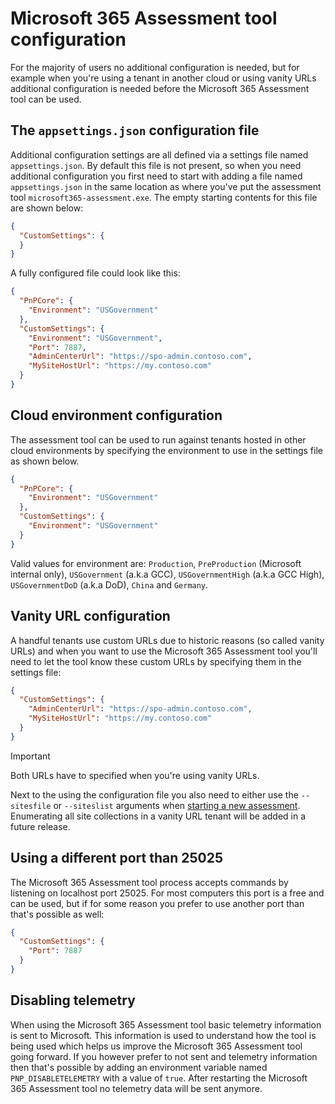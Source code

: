 # Microsoft 365 Assessment tool configuration

For the majority of users no additional configuration is needed, but for example when you're using a tenant in another cloud or using vanity URLs additional configuration is needed before the Microsoft 365 Assessment tool can be used.

## The `appsettings.json` configuration file

Additional configuration settings are all defined via a settings file named `appsettings.json`. By default this file is not present, so when you need additional configuration you first need to start with adding a file named `appsettings.json` in the same location as where you've put the assessment tool `microsoft365-assessment.exe`. The empty starting contents for this file are shown below:

```json
{
  "CustomSettings": {
  }
}
```

A fully configured file could look like this:

```json
{
  "PnPCore": {
    "Environment": "USGovernment"
  },
  "CustomSettings": {
    "Environment": "USGovernment",    
    "Port": 7887,
    "AdminCenterUrl": "https://spo-admin.contoso.com",
    "MySiteHostUrl": "https://my.contoso.com"
  }
}
```

## Cloud environment configuration

The assessment tool can be used to run against tenants hosted in other cloud environments by specifying the environment to use in the settings file as shown below.

```json
{
  "PnPCore": {
    "Environment": "USGovernment"
  },
  "CustomSettings": {
    "Environment": "USGovernment"    
  }
}
```

Valid values for environment are: `Production`, `PreProduction` (Microsoft internal only), `USGovernment` (a.k.a GCC), `USGovernmentHigh` (a.k.a GCC High), `USGovernmentDoD` (a.k.a DoD), `China` and `Germany`.

## Vanity URL configuration

A handful tenants use custom URLs due to historic reasons (so called vanity URLs) and when you want to use the Microsoft 365 Assessment tool you'll need to let the tool know these custom URLs by specifying them in the settings file:

```json
{
  "CustomSettings": {
    "AdminCenterUrl": "https://spo-admin.contoso.com",
    "MySiteHostUrl": "https://my.contoso.com"
  }
}
```

> [!Important]
> Both URLs have to specified when you're using vanity URLs.

Next to the using the configuration file you also need to either use the `--sitesfile` or `--siteslist` arguments when [starting a new assessment](assess-start.md). Enumerating all site collections in a vanity URL tenant will be added in a future release.

## Using a different port than 25025

The Microsoft 365 Assessment tool process accepts commands by listening on localhost port 25025. For most computers this port is a free and can be used, but if for some reason you prefer to use another port than that's possible as well:

```json
{
  "CustomSettings": {
    "Port": 7887
  }
}
```

## Disabling telemetry

When using the Microsoft 365 Assessment tool basic telemetry information is sent to Microsoft. This information is used to understand how the tool is being used which helps us improve the Microsoft 365 Assessment tool going forward. If you however prefer to not sent and telemetry information then that's possible by adding an environment variable named `PNP_DISABLETELEMETRY` with a value of `true`. After restarting the Microsoft 365 Assessment tool no telemetry data will be sent anymore.
